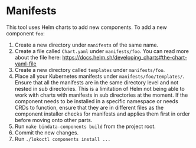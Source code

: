 # Manifests

This tool uses Helm charts to add new components. To add a new component `foo`:

1. Create a new directory under `manifests` of the same name.
2. Create a file called `Chart.yaml` under `manifests/foo`. You can read more about the file here: https://docs.helm.sh/developing_charts#the-chart-yaml-file
3. Create a new directory called `templates` under `manifests/foo`.
4. Place all your Kubernetes manifests under `manifests/foo/templates/`. Ensure that all the manifests are in the same directory level and not nested in sub directories. This is a limitation of Helm not being able to work with charts with manifests in sub directories at the moment. If the component needs to be installed in a specific namespace or needs CRDs to function, ensure that they are in different files as the component installer checks for manifests and applies them first in order before moving onto other parts.
5. Run `make bindata-components build` from the project root.
6. Commit the new changes.
7. Run `./lokoctl components install ...`
